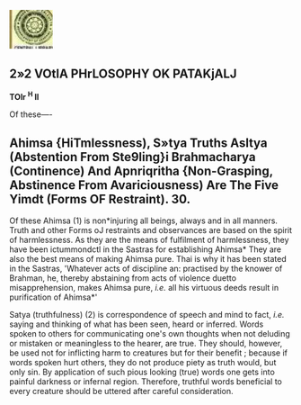 ![](_page_0_Picture_0.jpeg)

## 2»2 VOtlA PHrLOSOPHY OK PATAKjALJ

**TOIr <sup>H</sup> II**

Of these—-

## **Ahimsa {HiTmlessness), S»tya Truths Asltya (Abstention From Ste9ling}i Brahmacharya (Continence) And Apnriqritha {Non-Grasping, Abstinence From Avariciousness) Are The Five Yimdt (Forms OF Restraint). 30.**

Of these Ahimsa (1) is non\*injuring all beings, always and in all manners. Truth and other Forms oJ restraints and observances are based on the spirit of harmlessness. As they are the means of fulfilment of harmlessness, they have been ictummondctl in the Sastras for establishing Ahimsa\* They are also the best means of making Ahimsa pure. Thai is why it has been stated in the Sastras, 'Whatever acts of discipline an: practised by the knower of Brahman, he, thereby abstaining from acts of violence duetto misapprehension, makes Ahimsa pure, *i.e.* all his virtuous deeds result in purification of Ahimsa\*'

Satya (truthfulness) (2) is correspondence of speech and mind to fact, *i.e.* saying and thinking of what has been seen, heard or inferred. Words spoken to others for communicating one's own thoughts when not deluding or mistaken or meaningless to the hearer, are true. They should, however, be used not for inflicting harm to creatures but for their benefit ; because if words spoken hurt others, they do not produce piety as truth would, but only sin. By application of such pious looking (true) words one gets into painful darkness or infernal region. Therefore, truthful words beneficial to every creature should be uttered after careful consideration.